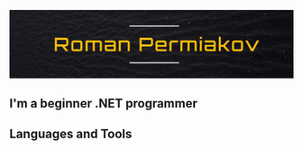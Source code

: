 [![Header](https://github.com/Presstomsk/Presstomsk/blob/main/Roman%20Permiakov.jpg)](https://github.com/Presstomsk)

## I'm a beginner .NET programmer

## Languages and Tools
